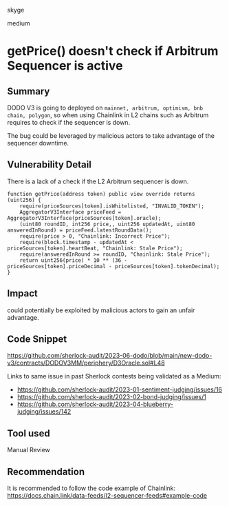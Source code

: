 skyge

medium

# getPrice() doesn't check if Arbitrum Sequencer is active

## Summary

DODO V3 is going to deployed on `mainnet, arbitrum, optimism, bnb chain, polygon`, so when using Chainlink in L2 chains such as Arbitrum requires to check if the sequencer is down.

The bug could be leveraged by malicious actors to take advantage of the sequencer downtime.

## Vulnerability Detail

There is a lack of a check if the L2 Arbitrum sequencer is down.

```solidity
function getPrice(address token) public view override returns (uint256) {
    require(priceSources[token].isWhitelisted, "INVALID_TOKEN");
    AggregatorV3Interface priceFeed = AggregatorV3Interface(priceSources[token].oracle);
    (uint80 roundID, int256 price,, uint256 updatedAt, uint80 answeredInRound) = priceFeed.latestRoundData();
    require(price > 0, "Chainlink: Incorrect Price");
    require(block.timestamp - updatedAt < priceSources[token].heartBeat, "Chainlink: Stale Price");
    require(answeredInRound >= roundID, "Chainlink: Stale Price");
    return uint256(price) * 10 ** (36 - priceSources[token].priceDecimal - priceSources[token].tokenDecimal);
}

```

## Impact

could potentially be exploited by malicious actors to gain an unfair advantage.

## Code Snippet

https://github.com/sherlock-audit/2023-06-dodo/blob/main/new-dodo-v3/contracts/DODOV3MM/periphery/D3Oracle.sol#L48

Links to same issue in past Sherlock contests being validated as a Medium:

- https://github.com/sherlock-audit/2023-01-sentiment-judging/issues/16
- https://github.com/sherlock-audit/2023-02-bond-judging/issues/1
- https://github.com/sherlock-audit/2023-04-blueberry-judging/issues/142

## Tool used

Manual Review

## Recommendation

It is recommended to follow the code example of Chainlink:
https://docs.chain.link/data-feeds/l2-sequencer-feeds#example-code